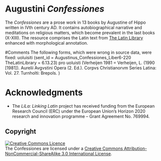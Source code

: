 
# Augustini *Confessiones*
The *Confessiones* are a prose work in 13 books by Augustine of Hippo written in IVth century AD. It contains autobiographical narrative and meditations on religious matters, which become prevalent in the last books (X-XIII). The resource comprises the Latin text from [The Latin Library](https://www.thelatinlibrary.com/)  enhanced with morphological annotation.


#Comments
The following forms, which were wrong in source data, were fixed:
uoluisiti (sent_id = Augustinus_Confessiones_Liber6-220 TheLatinLibrary = 6.13.23) pro uoluisti (Verheijen 1981 = Verheijen, L. (1990 [1981]). Aurelii Avgvstini Opera (2. Ed.). Corpvs Christianorvm Series Latina: Vol. 27. Turnholti: Brepols. )


# Acknowledgments

  * The _LiLa: Linking Latin_ project has received funding from the European Research Council (ERC) under the European Union’s Horizon 2020 research and innovation programme – Grant Agreement No. 769994.


## Copyright

<a rel="license" href="http://creativecommons.org/licenses/by-nc-sa/3.0/ "><img alt="Creative Commons Licence" style="border-width:0" src="https://i.creativecommons.org/l/by-nc-sa/3.0/88x31.png"/></a><br />The Confessiones are licensed under a <a rel="license" href="http://creativecommons.org/licenses/by-nc-sa/3.0/">Creative Commons Attribution-NonCommercial-ShareAlike 3.0 International License</a>.



